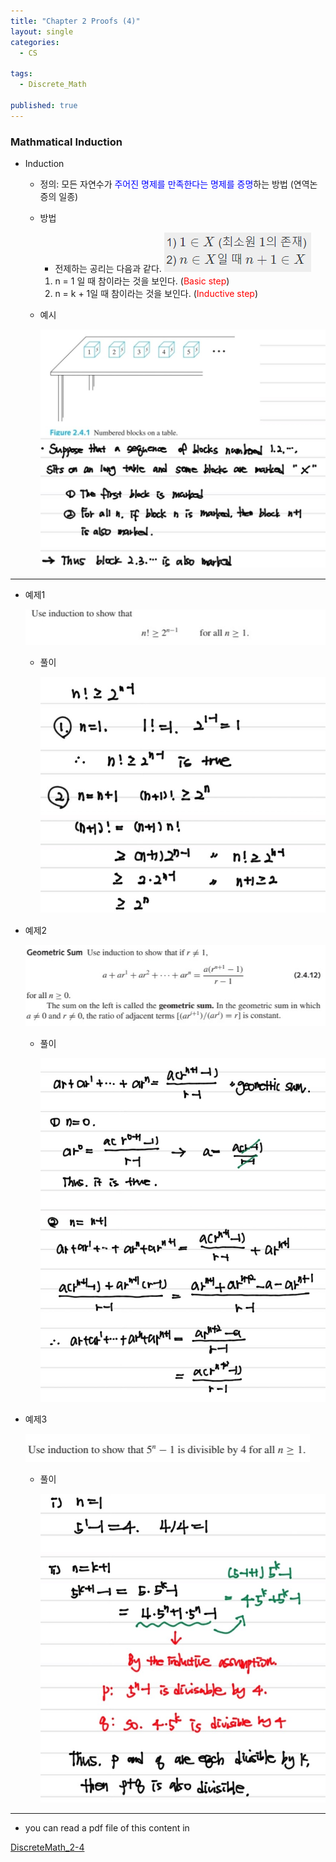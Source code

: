 ```yaml
---
title: "Chapter 2 Proofs (4)"
layout: single
categories:
  - CS

tags:
  - Discrete_Math

published: true
---
```


### Mathmatical Induction

- Induction

  - 정의: 모든 자연수가 <span style = "color:blue">주어진 명제를 만족한다는 명제를 증명</span>하는 방법 (연역논증의 일종)
    <br>
    
  - 방법
    - 전제하는 공리는 다음과 같다.
    ![image-20221104145750731](/assets/images/2022-11-04-DM2-4/image-20221104145750731.png)
    
    1. n = 1 일 때 참이라는 것을 보인다. (<span style="color:red">Basic step</span>)
    2. n = k + 1일 때 참이라는 것을 보인다. (<span style="color:red">Inductive step</span>)
    
  - 예시
    
    ![image-20221104150213995](/assets/images/2022-11-04-DM2-4/image-20221104150213995.png)

---

- 예제1 
  
  ![image-20221104150329657](/assets/images/2022-11-04-DM2-4/image-20221104150329657.png)
  
  - 풀이
    
    ![image-20221104150348835](/assets/images/2022-11-04-DM2-4/image-20221104150348835.png)
  
- 예제2

  ![image-20221104150420711](/assets/images/2022-11-04-DM2-4/image-20221104150420711.png)

  - 풀이

    ![image-20221104150433859](/assets/images/2022-11-04-DM2-4/image-20221104150433859.png)

- 예제3

  ![image-20221104150501815](/assets/images/2022-11-04-DM2-4/image-20221104150501815.png)

  - 풀이

    ![image-20221104150512375](/assets/images/2022-11-04-DM2-4/image-20221104150512375.png)

---

- you can read a pdf file of this content in 

[DiscreteMath_2-4](https://github.com/maloveforme/maloveforme.github.io/tree/master/summary/DM)

